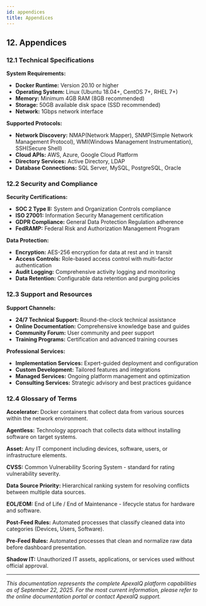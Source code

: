 ```yaml
---
id: appendices
title: Appendices
---
```


## 12. Appendices

### 12.1 Technical Specifications

**System Requirements:**
- **Docker Runtime:** Version 20.10 or higher
- **Operating System:** Linux (Ubuntu 18.04+, CentOS 7+, RHEL 7+)
- **Memory:** Minimum 4GB RAM (8GB recommended)
- **Storage:** 50GB available disk space (SSD recommended)
- **Network:** 1Gbps network interface

**Supported Protocols:**
- **Network Discovery:** NMAP(Network Mapper), SNMP(Simple Network Management Protocol), WMI(Windows Management Instrumentation), SSH(Secure Shell)
- **Cloud APIs:** AWS, Azure, Google Cloud Platform
- **Directory Services:** Active Directory, LDAP
- **Database Connections:** SQL Server, MySQL, PostgreSQL, Oracle

### 12.2 Security and Compliance

**Security Certifications:**
- **SOC 2 Type II:** System and Organization Controls compliance
- **ISO 27001:** Information Security Management certification
- **GDPR Compliance:** General Data Protection Regulation adherence
- **FedRAMP:** Federal Risk and Authorization Management Program

**Data Protection:**
- **Encryption:** AES-256 encryption for data at rest and in transit
- **Access Controls:** Role-based access control with multi-factor authentication
- **Audit Logging:** Comprehensive activity logging and monitoring
- **Data Retention:** Configurable data retention and purging policies

### 12.3 Support and Resources

**Support Channels:**
- **24/7 Technical Support:** Round-the-clock technical assistance
- **Online Documentation:** Comprehensive knowledge base and guides
- **Community Forum:** User community and peer support
- **Training Programs:** Certification and advanced training courses

**Professional Services:**
- **Implementation Services:** Expert-guided deployment and configuration
- **Custom Development:** Tailored features and integrations
- **Managed Services:** Ongoing platform management and optimization
- **Consulting Services:** Strategic advisory and best practices guidance

### 12.4 Glossary of Terms

**Accelerator:** Docker containers that collect data from various sources within the network environment.

**Agentless:** Technology approach that collects data without installing software on target systems.

**Asset:** Any IT component including devices, software, users, or infrastructure elements.

**CVSS:** Common Vulnerability Scoring System - standard for rating vulnerability severity.

**Data Source Priority:** Hierarchical ranking system for resolving conflicts between multiple data sources.

**EOL/EOM:** End of Life / End of Maintenance - lifecycle status for hardware and software.

**Post-Feed Rules:** Automated processes that classify cleaned data into categories (Devices, Users, Software).

**Pre-Feed Rules:** Automated processes that clean and normalize raw data before dashboard presentation.

**Shadow IT:** Unauthorized IT assets, applications, or services used without official approval.

---

*This documentation represents the complete ApexaIQ platform capabilities as of September 22, 2025. For the most current information, please refer to the online documentation portal or contact ApexaIQ support.*
